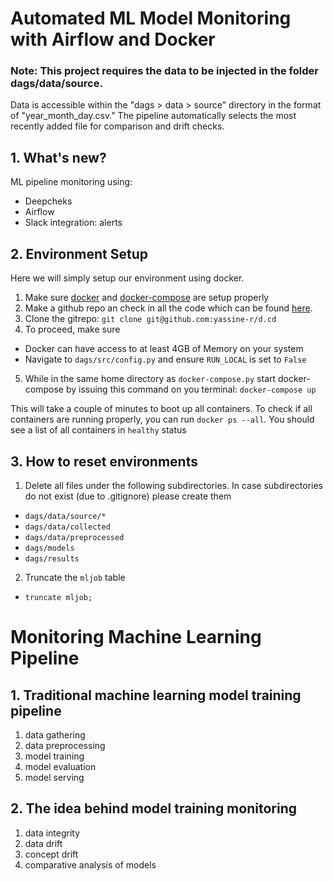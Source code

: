 # Automated ML Model Monitoring with Airflow and Docker

### Note: This project requires the data to be injected in the folder dags/data/source.
Data is accessible within the "dags > data > source" directory in the format of "year_month_day.csv." The pipeline automatically selects the most recently added file for comparison and drift checks.

## 1. What's new?
ML pipeline monitoring using:
- Deepcheks
- Airflow
- Slack integration: alerts

## 2. Environment Setup
Here we will simply setup our environment using docker.
1. Make sure [docker](https://docs.docker.com/get-started/) and [docker-compose](https://docs.docker.com/get-started/08_using_compose/) are setup properly
2. Make a github repo an check in all the code which can be found [here](https://s3.amazonaws.com/projex.dezyre.com/ml-model-monitoring-using-apache-airflow-and-docker/materials/code.zip).
3. Clone the gitrepo: `git clone git@github.com:yassine-r/d.cd`
4. To proceed, make sure
- Docker can have access to at least 4GB of Memory on your system
- Navigate to `dags/src/config.py` and ensure `RUN_LOCAL` is set to `False`
5. While in the same home directory as `docker-compose.py` start docker-compose by issuing this command on you terminal: `docker-compose up`

This will take a couple of minutes to boot up all containers. To check if all containers are running properly, you can run `docker ps --all`. You should see a list of all containers in `healthy` status

## 3. How to reset environments
1. Delete all files under the following subdirectories. In case subdirectories do not exist (due to .gitignore) please create them

-  `dags/data/source/*`
-  `dags/data/collected`
-  `dags/data/preprocessed`
-  `dags/models`
-  `dags/results`

2. Truncate the `mljob` table
- `truncate mljob;`
  
# Monitoring Machine Learning Pipeline

## 1. Traditional machine learning model training pipeline
1. data gathering
2. data preprocessing
3. model training
4. model evaluation
5. model serving

## 2. The idea behind model training monitoring
1. data integrity
2. data drift
3. concept drift
4. comparative analysis of models
